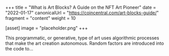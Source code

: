 +++
title = "What is Art Blocks? A Guide on the NFT Art Pioneer"
date = "2022-01-17"
canonicalUrl = "https://coincentral.com/art-blocks-guide/"
fragment = "content"
weight = 10

[asset]
    image = "placeholder.png"
+++

This programmatic, or generative, type of art uses algorithmic processes 
that make the art creation autonomous. Random factors are introduced into 
the code to...
